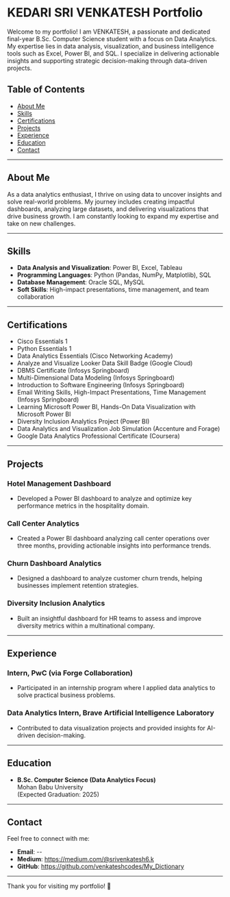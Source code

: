 # KEDARI SRI VENKATESH Portfolio

Welcome to my portfolio! I am VENKATESH, a passionate and dedicated final-year B.Sc. Computer Science student with a focus on Data Analytics. My expertise lies in data analysis, visualization, and business intelligence tools such as Excel, Power BI, and SQL. I specialize in delivering actionable insights and supporting strategic decision-making through data-driven projects.

## Table of Contents

- [About Me](#about-me)
- [Skills](#skills)
- [Certifications](#certifications)
- [Projects](#projects)
- [Experience](#experience)
- [Education](#education)
- [Contact](#contact)

---

## About Me

As a data analytics enthusiast, I thrive on using data to uncover insights and solve real-world problems. My journey includes creating impactful dashboards, analyzing large datasets, and delivering visualizations that drive business growth. I am constantly looking to expand my expertise and take on new challenges.

---

## Skills

- **Data Analysis and Visualization**: Power BI, Excel, Tableau
- **Programming Languages**: Python (Pandas, NumPy, Matplotlib), SQL
- **Database Management**: Oracle SQL, MySQL
- **Soft Skills**: High-impact presentations, time management, and team collaboration

---

## Certifications

- Cisco Essentials 1
- Python Essentials 1
- Data Analytics Essentials (Cisco Networking Academy)
- Analyze and Visualize Looker Data Skill Badge (Google Cloud)
- DBMS Certificate (Infosys Springboard)
- Multi-Dimensional Data Modeling (Infosys Springboard)
- Introduction to Software Engineering (Infosys Springboard)
- Email Writing Skills, High-Impact Presentations, Time Management (Infosys Springboard)
- Learning Microsoft Power BI, Hands-On Data Visualization with Microsoft Power BI
- Diversity Inclusion Analytics Project (Power BI)
- Data Analytics and Visualization Job Simulation (Accenture and Forage)
- Google Data Analytics Professional Certificate (Coursera)

---

## Projects

### Hotel Management Dashboard
- Developed a Power BI dashboard to analyze and optimize key performance metrics in the hospitality domain.

### Call Center Analytics
- Created a Power BI dashboard analyzing call center operations over three months, providing actionable insights into performance trends.

### Churn Dashboard Analytics
- Designed a dashboard to analyze customer churn trends, helping businesses implement retention strategies.

### Diversity Inclusion Analytics
- Built an insightful dashboard for HR teams to assess and improve diversity metrics within a multinational company.

---

## Experience

### Intern, PwC (via Forge Collaboration)
- Participated in an internship program where I applied data analytics to solve practical business problems.

### Data Analytics Intern, Brave Artificial Intelligence Laboratory
- Contributed to data visualization projects and provided insights for AI-driven decision-making.

---

## Education

- **B.Sc. Computer Science (Data Analytics Focus)**  
  Mohan Babu University  
  (Expected Graduation: 2025)

---

## Contact

Feel free to connect with me:

- **Email**: --
- **Medium**: https://medium.com/@srivenkatesh6.k
- **GitHub**: https://github.com/venkateshcodes/My_Dictionary
---

Thank you for visiting my portfolio! 🚀
